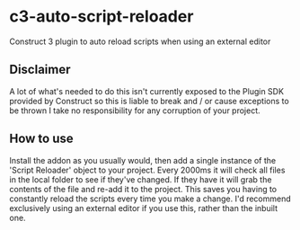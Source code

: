 # c3-auto-script-reloader
Construct 3 plugin to auto reload scripts when using an external editor

## Disclaimer
A lot of what's needed to do this isn't currently exposed to the Plugin SDK provided by Construct so this is liable to break and / or cause exceptions to be thrown
I take no responsibility for any corruption of your project.

## How to use
Install the addon as you usually would, then add a single instance of the 'Script Reloader' object to your project. Every 2000ms it will check all files in the local folder to see if they've changed. If they have it will grab the contents of the file and re-add it to the project. This saves you having to constantly reload the scripts every time you make a change. I'd recommend exclusively using an external editor if you use this, rather than the inbuilt one.
